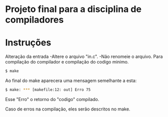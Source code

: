 # Projeto final para a disciplina de compiladores

# Instruções
Alteração da entrada
-Altere o arquivo "in.c". 
-Não renomeie o arquivo.
Para compilação do compilador e compilação do codigo minimo.

```bash 
$ make
```
Ao final do make aparecera uma mensagem semelhante a esta:

```bash
$ make: *** [makefile:12: out] Erro 75
```

Esse "Erro" o retorno do "codigo" compilado.

Caso de erros na compilação, eles serão descritos no make.
